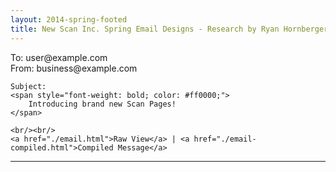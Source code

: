 ```yaml
---
layout: 2014-spring-footed
title: New Scan Inc. Spring Email Designs - Research by Ryan Hornberger
---
```


<div class="pad spaced">
	To: user@example.com
	<br/>
	From: business@example.com
	<br/>

<!-- SUBJECT HERE -->	
	Subject: 
	<span style="font-weight: bold; color: #ff0000;"> 
		Introducing brand new Scan Pages!
	</span>
<!-- SUBJECT HERE -->	
	
	<br/><br/>
	<a href="./email.html">Raw View</a> | <a href="./email-compiled.html">Compiled Message</a>
</div>

<hr/>
<div>
	<script language="javascript">
	<!--
	function autoResize(id){
	    var newheight;
	    
	    if(document.getElementById){
	        newheight=document.getElementById(id).contentWindow.document .body.scrollHeight;
	    }

	    document.getElementById(id).height= (newheight) + "px";
	}
	//-->
	</script>
	<iframe src="./email.html" width="100%"  height="200px" marginheight="0" frameborder="0" id="emailFrame" onload="autoResize('emailFrame')"></iframe>
</div>

<hr/>
<div class="pad spaced">
	<br/>
	<p>
		Designed by: Garrett Gee
		<br/>
		Built by: Ryan Hornberger
	</p>

	<p>
		I am using <a href="http://zurb.com/ink/" target="_blank">Zurb-Ink</a> to build this email. Don't forget to use their "<a href="http://zurb.com/ink/inliner.php" target="_blank">inliner</a>" to convert the css to inline styles when you are done. (Also, remove the link to their css file)
	</p>
	<p>
		I am also using <a href="http://placehold.it" target="_blank">placehold.it</a> to fill in spaces for images as I build. Like this:
	</p>
	<img class="center" width="180" height="60" src="http://placehold.it/360x120/c9001c/ffffff&text=Placeholder">
	<br/><br/>
</div>